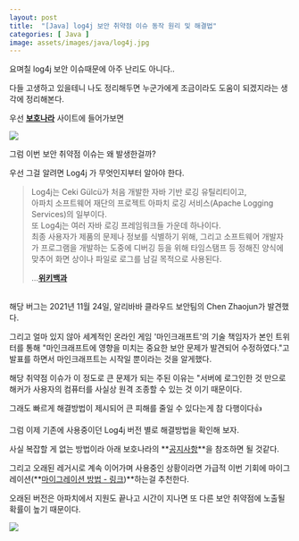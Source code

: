 ```yaml
---
layout: post
title:  "[Java] log4j 보안 취약점 이슈 동작 원리 및 해결법"
categories: [ Java ]
image: assets/images/java/log4j.jpg
---
```


요며칠 log4j 보안 이슈때문에 아주 난리도 아니다..

다들 고생하고 있을테니 나도 정리해두면 누군가에게 조금이라도 도움이 되겠지라는 생각에 정리해본다.

우선 **[보호나라](https://www.boho.or.kr/data/secNoticeView.do?bulletin_writing_sequence=36389)** 사이트에 들어가보면

![](https://velog.velcdn.com/images/clothes/post/abaad36c-3c0d-4e86-8f88-e99cd9e54b7b/image.png)

그럼 이번 보안 취약점 이슈는 왜 발생한걸까?

우선 그걸 알려면 Log4j 가 무엇인지부터 알아야 한다.

> Log4j는 Ceki Gülcü가 처음 개발한 자바 기반 로깅 유틸리티이고,  
> 아파치 소프트웨어 재단의 프로젝트 아파치 로깅 서비스(Apache Logging Services)의 일부이다.  
> 또 Log4j는 여러 자바 로깅 프레임워크들 가운데 하나이다.  
> 최종 사용자가 제품의 문제나 정보를 식별하기 위해, 그리고 소프트웨어 개발자가 프로그램을 개발하는 도중에 디버깅 등을 위해 타임스탬프 등 정해진 양식에 맞추어 화면 상이나 파일로 로그를 남길 목적으로 사용된다.  
>   
> ...**[위키백과](https://ko.wikipedia.org/wiki/Log4j)**

<br>
해당 버그는 2021년 11월 24일, 알리바바 클라우드 보안팀의 Chen Zhaojun가 발견했다.

그리고 얼마 있지 않아 세계적인 온라인 게임 '마인크래프트'의 기술 책임자가 본인 트위터를 통해 "마인크래프트에 영향을 미치는 중요한 보안 문제가 발견되어 수정하였다."고 발표를 하면서 마인크래프트는 시작일 뿐이라는 것을 알게했다.

해당 취약점 이슈가 이 정도로 큰 문제가 되는 주된 이유는 "서버에 로그인한 것 만으로 해커가 사용자의 컴퓨터를 사실상 원격 조종할 수 있는 것 이기 때문이다.

그래도 빠르게 해결방법이 제시되어 큰 피해를 줄일 수 있다는게 참 다행이다👍

그럼 이제 기존에 사용중이던 Log4j 버전 별로 해결방법을 확인해 보자.

사실 복잡할 게 없는 방법이라 아래 보호나라의 **[공지사항](https://www.boho.or.kr/data/secNoticeView.do?bulletin_writing_sequence=36389)**을 참조하면 될 것같다.

그리고 오래된 레거시로 계속 이어가며 사용중인 상황이라면 가급적 이번 기회에 마이그레이션(**[마이그레이션 방법 - 링크](https://coding-plant.tistory.com/59))**하는걸 추천한다.

오래된 버전은 아파치에서 지원도 끝나고 시간이 지나면 또 다른 보안 취약점에 노출될 확률이 높기 때문이다.

![](https://velog.velcdn.com/images/clothes/post/39f7bd84-6339-4278-8767-959639bda40a/image.png)